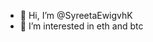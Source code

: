 - 👋 Hi, I’m @SyreetaEwigvhK
- 👀 I’m interested in eth and btc
<!---
SyreetaEwigvhK/SyreetaEwigvhK is a ✨ special ✨ repository because its `README.md` (this file) appears on your GitHub profile.
You can click the Preview link to take a look at your changes.
--->
